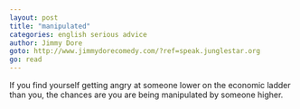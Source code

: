 ```yaml
---
layout: post
title: "manipulated"
categories: english serious advice
author: Jimmy Dore
goto: http://www.jimmydorecomedy.com/?ref=speak.junglestar.org
go: read
---
```


If you find yourself getting angry at someone lower on the economic ladder than you, the chances are you are being manipulated by someone higher.
